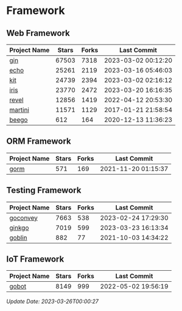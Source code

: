 # Framework

## Web Framework
| Project Name | Stars | Forks | Last Commit |
| ------------ | ----- | ----- | ----------- |
| [gin](https://github.com/gin-gonic/gin) | 67503 | 7318 | 2023-03-02 00:12:20 |
| [echo](https://github.com/labstack/echo) | 25261 | 2119 | 2023-03-16 05:46:03 |
| [kit](https://github.com/go-kit/kit) | 24739 | 2394 | 2023-03-02 02:16:12 |
| [iris](https://github.com/kataras/iris) | 23770 | 2472 | 2023-03-20 16:16:35 |
| [revel](https://github.com/revel/revel) | 12856 | 1419 | 2022-04-12 20:53:30 |
| [martini](https://github.com/go-martini/martini) | 11571 | 1129 | 2017-01-21 21:58:54 |
| [beego](https://github.com/astaxie/beego) | 612 | 164 | 2020-12-13 11:36:23 |

## ORM Framework
| Project Name | Stars | Forks | Last Commit |
| ------------ | ----- | ----- | ----------- |
| [gorm](https://github.com/jinzhu/gorm) | 571 | 169 | 2021-11-20 01:15:37 |

## Testing Framework
| Project Name | Stars | Forks | Last Commit |
| ------------ | ----- | ----- | ----------- |
| [goconvey](https://github.com/smartystreets/goconvey) | 7663 | 538 | 2023-02-24 17:29:30 |
| [ginkgo](https://github.com/onsi/ginkgo) | 7019 | 599 | 2023-03-23 16:13:34 |
| [goblin](https://github.com/franela/goblin) | 882 | 77 | 2021-10-03 14:34:22 |

## IoT Framework
| Project Name | Stars | Forks | Last Commit |
| ------------ | ----- | ----- | ----------- |
| [gobot](https://github.com/hybridgroup/gobot) | 8149 | 999 | 2022-05-02 19:56:19 |

*Update Date: 2023-03-26T00:00:27*